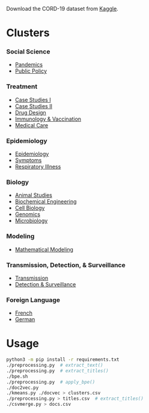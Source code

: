 Download the CORD-19 dataset from [Kaggle](https://www.kaggle.com/allen-institute-for-ai/CORD-19-research-challenge).

Clusters
========

### Social Science
- [Pandemics](https://github.com/lambdabaa/CORD-19/blob/master/clusters/16.csv)
- [Public Policy](https://github.com/lambdabaa/CORD-19/blob/master/clusters/6.csv)

### Treatment
- [Case Studies I](https://github.com/lambdabaa/CORD-19/blob/master/clusters/17.csv)
- [Case Studies II](https://github.com/lambdabaa/CORD-19/blob/master/clusters/18.csv)
- [Drug Design](https://github.com/lambdabaa/CORD-19/blob/master/clusters/12.csv)
- [Immunology & Vaccination](https://github.com/lambdabaa/CORD-19/blob/master/clusters/14.csv)
- [Medical Care](https://github.com/lambdabaa/CORD-19/blob/master/clusters/13.csv)

### Epidemiology
- [Epidemiology](https://github.com/lambdabaa/CORD-19/blob/master/clusters/4.csv)
- [Symptoms](https://github.com/lambdabaa/CORD-19/blob/master/clusters/5.csv)
- [Respiratory Illness](https://github.com/lambdabaa/CORD-19/blob/master/clusters/9.csv)

### Biology

- [Animal Studies](https://github.com/lambdabaa/CORD-19/blob/master/clusters/2.csv)
- [Biochemical Engineering](https://github.com/lambdabaa/CORD-19/blob/master/clusters/3.csv)
- [Cell Biology](https://github.com/lambdabaa/CORD-19/blob/master/clusters/1.csv)
- [Genomics](https://github.com/lambdabaa/CORD-19/blob/master/clusters/7.csv)
- [Microbiology](https://github.com/lambdabaa/CORD-19/blob/master/clusters/19.csv)

### Modeling

- [Mathematical Modeling](https://github.com/lambdabaa/CORD-19/blob/master/clusters/11.csv)

### Transmission, Detection, & Surveillance
- [Transmission](https://github.com/lambdabaa/CORD-19/blob/master/clusters/0.csv)
- [Detection & Surveillance](https://github.com/lambdabaa/CORD-19/blob/master/clusters/8.csv)

### Foreign Language

- [French](https://github.com/lambdabaa/CORD-19/blob/master/clusters/15.csv)
- [German](https://github.com/lambdabaa/CORD-19/blob/master/clusters/10.csv)


Usage
=====

```sh
python3 -m pip install -r requirements.txt
./preprocessing.py  # extract_text()
./preprocessing.py  # extract_titles()
./bpe.sh
./preprocessing.py  # apply_bpe()
./doc2vec.py
./kmeans.py ./docvec > clusters.csv
./preprocessing.py > titles.csv  # extract_titles()
./csvmerge.py > docs.csv
```
